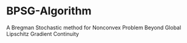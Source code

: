 # BPSG-Algorithm
A Bregman Stochastic method for Nonconvex Problem Beyond Global Lipschitz Gradient Continuity
